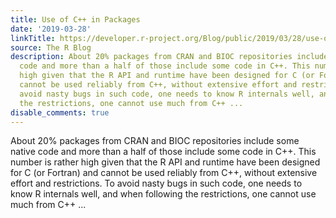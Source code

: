 ```yaml
---
title: Use of C++ in Packages
date: '2019-03-28'
linkTitle: https://developer.r-project.org/Blog/public/2019/03/28/use-of-c-in-packages/
source: The R Blog
description: About 20% packages from CRAN and BIOC repositories include some native
  code and more than a half of those include some code in C++. This number is rather
  high given that the R API and runtime have been designed for C (or Fortran) and
  cannot be used reliably from C++, without extensive effort and restrictions. To
  avoid nasty bugs in such code, one needs to know R internals well, and when following
  the restrictions, one cannot use much from C++ ...
disable_comments: true
---
```

About 20% packages from CRAN and BIOC repositories include some native code and more than a half of those include some code in C++. This number is rather high given that the R API and runtime have been designed for C (or Fortran) and cannot be used reliably from C++, without extensive effort and restrictions. To avoid nasty bugs in such code, one needs to know R internals well, and when following the restrictions, one cannot use much from C++ ...